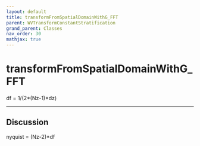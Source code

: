 ```yaml
---
layout: default
title: transformFromSpatialDomainWithG_FFT
parent: WVTransformConstantStratification
grand_parent: Classes
nav_order: 30
mathjax: true
---
```


#  transformFromSpatialDomainWithG_FFT

df = 1/(2*(Nz-1)*dz)


---

## Discussion
nyquist = (Nz-2)*df
